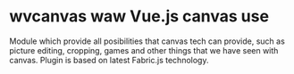 # wvcanvas waw Vue.js canvas use
Module which provide all posibilities that canvas tech can provide, such as picture editing, cropping, games and other things that we have seen with canvas. Plugin is based on latest Fabric.js technology.

